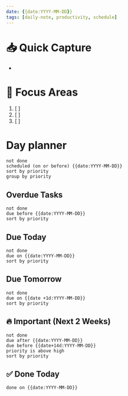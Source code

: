 ```yaml
---
date: {{date:YYYY-MM-DD}}
tags: [daily-note, productivity, schedule]
---
```

# 📥 Quick Capture
- 
# 🎯 Focus Areas
1. [ ] 
2. [ ] 
3. [ ] 
# Day planner
```tasks
not done
scheduled (on or before) {{date:YYYY-MM-DD}}
sort by priority
group by priority
```

## Overdue Tasks
```tasks
not done
due before {{date:YYYY-MM-DD}}
sort by priority
```
## Due Today
```tasks
not done
due on {{date:YYYY-MM-DD}}
sort by priority
```
## Due Tomorrow
```tasks
not done
due on {{date +1d:YYYY-MM-DD}}
sort by priority
```

## 🔥 Important (Next 2 Weeks)
```tasks
not done
due after {{date:YYYY-MM-DD}}
due before {{date+14d:YYYY-MM-DD}}
priority is above high
sort by priority
```
## ✅ Done Today
```tasks
done on {{date:YYYY-MM-DD}}
```
